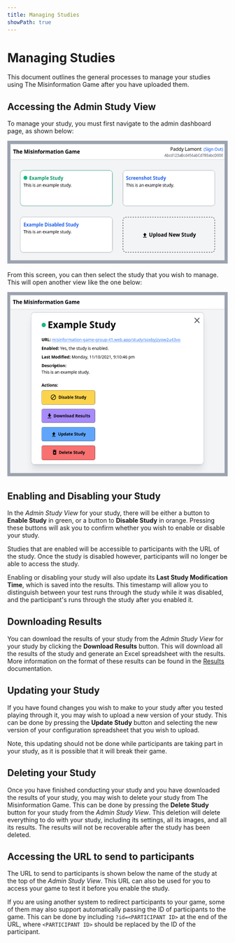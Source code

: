 ```yaml
---
title: Managing Studies
showPath: true
---
```


# Managing Studies
This document outlines the general processes to manage
your studies using The Misinformation Game after you
have uploaded them.

## Accessing the Admin Study View
To manage your study, you must first navigate to the
admin dashboard page, as shown below:

<img src="screenshots/example-admin-dashboard.png" alt="Admin Dashboard" height="280" />

From this screen, you can then select the study that
you wish to manage. This will open another view like
the one below:

<img src="screenshots/example-admin-study.png" alt="Admin Study View" height="420"/>

## Enabling and Disabling your Study
In the _Admin Study View_ for your study, there will be either
a button to **Enable Study** in green, or a button to
**Disable Study** in orange. Pressing these buttons will ask
you to confirm whether you wish to enable or disable your study.

Studies that are enabled will be accessible to participants
with the URL of the study. Once the study is disabled however,
participants will no longer be able to access the study.

Enabling or disabling your study will also update its **Last
Study Modification Time**, which is saved into the results.
This timestamp will allow you to distinguish between your
test runs through the study while it was disabled, and the
participant's runs through the study after you enabled it.

## Downloading Results
You can download the results of your study from the
_Admin Study View_ for your study by clicking the
**Download Results** button. This will download all
the results of the study and generate an Excel
spreadsheet with the results. More information on
the format of these results can be found in the
[Results](Results) documentation.

## Updating your Study
If you have found changes you wish to make to your
study after you tested playing through it, you may
wish to upload a new version of your study. This
can be done by pressing the **Update Study** button
and selecting the new version of your configuration
spreadsheet that you wish to upload.

Note, this updating should not be done while
participants are taking part in your study, as it
is possible that it will break their game.

## Deleting your Study
Once you have finished conducting your study and you
have downloaded the results of your study, you may
wish to delete your study from The Misinformation Game.
This can be done by pressing the **Delete Study** button
for your study from the _Admin Study View_. This deletion
will delete everything to do with your study, including
its settings, all its images, and all its results. The
results will not be recoverable after the study has been
deleted.

## Accessing the URL to send to participants
The URL to send to participants is shown below the name
of the study at the top of the _Admin Study View_. This
URL can also be used for you to access your game to test
it before you enable the study.

If you are using another system to redirect participants
to your game, some of them may also support automatically
passing the ID of participants to the game. This can be
done by including `?id=<PARTICIPANT ID>` at the end of
the URL, where `<PARTICIPANT ID>` should be replaced by
the ID of the participant.

